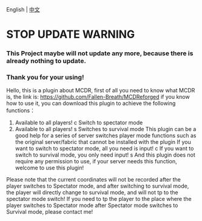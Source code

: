 English | [中文](https://github.com/ANDYzytnb/MCDR-Gamemode/blob/main/README_CN.md)

# STOP UPDATE WARNING
### This Project maybe will not update any more, because there is already nothing to update.
### Thank you for your using!

Hello, this is a plugin about MCDR, first of all you need to know what MCDR is, the link is: https://github.com/Fallen-Breath/MCDReforged
if you know how to use it, you can download this plugin to achieve the following functions：
1. Available to all players! c    Switch to spectator mode
2. Available to all players! s    Switches to survival mode
This plugin can be a good help for a series of server switches player mode functions such as the original server/fabric that cannot be installed with the plugin
If you want to switch to spectator mode, all you need is input! c
If you want to switch to survival mode, you only need input! s
And this plugin does not require any permission to use, if your server needs this function, welcome to use this plugin!

Please note that the current coordinates will not be recorded after the player switches to Spectator mode, and after switching to survival mode, the player will directly change to survival mode, and will not tp to the spectator mode switch! If you need to tp the player to the place where the player switches to Spectator mode after Spectator mode switches to Survival mode, please contact me!
